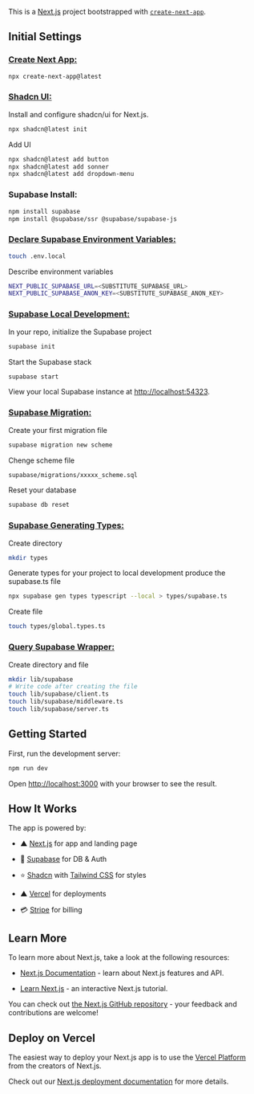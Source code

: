 This is a [Next.js](https://nextjs.org) project bootstrapped with [`create-next-app`](https://nextjs.org/docs/app/api-reference/cli/create-next-app).

## Initial Settings

### [Create Next App:](https://nextjs.org/docs/app/api-reference/cli/create-next-app)

```bash
npx create-next-app@latest
```

### [Shadcn UI:](https://ui.shadcn.com/docs/installation/next)

Install and configure shadcn/ui for Next.js.

```bash
npx shadcn@latest init
```

Add UI

```bash
npx shadcn@latest add button
npx shadcn@latest add sonner
npx shadcn@latest add dropdown-menu
```

### Supabase Install:

```bash
npm install supabase
npm install @supabase/ssr @supabase/supabase-js
```

### [Declare Supabase Environment Variables:](https://supabase.com/docs/guides/getting-started/quickstarts/nextjs)

```bash
touch .env.local
```

Describe environment variables

```bash
NEXT_PUBLIC_SUPABASE_URL=<SUBSTITUTE_SUPABASE_URL>
NEXT_PUBLIC_SUPABASE_ANON_KEY=<SUBSTITUTE_SUPABASE_ANON_KEY>
```

### [Supabase Local Development:](https://supabase.com/docs/guides/local-development)

In your repo, initialize the Supabase project

```bash
supabase init
```

Start the Supabase stack

```bash
supabase start
```

View your local Supabase instance at [http://localhost:54323](http://localhost:54323).

### [Supabase Migration:](https://supabase.com/docs/guides/deployment/database-migrations)

Create your first migration file

```bash
supabase migration new scheme
```

Chenge scheme file

```bash
supabase/migrations/xxxxx_scheme.sql
```

Reset your database

```bash
supabase db reset
```

### [Supabase Generating Types:](https://supabase.com/docs/guides/api/rest/generating-types)

Create directory

```bash
mkdir types
```

Generate types for your project to local development produce the supabase.ts file

```bash
npx supabase gen types typescript --local > types/supabase.ts
```

Create file

```bash
touch types/global.types.ts
```

### [Query Supabase Wrapper:](https://supabase.com/docs/guides/getting-started/quickstarts/nextjs)

Create directory and file

```bash
mkdir lib/supabase
# Write code after creating the file
touch lib/supabase/client.ts
touch lib/supabase/middleware.ts
touch lib/supabase/server.ts
```

## Getting Started

First, run the development server:

```bash
npm run dev
```

Open [http://localhost:3000](http://localhost:3000) with your browser to see the result.

## How It Works

The app is powered by:

- ▲ [Next.js](https://nextjs.org/) for app and landing page

- 🔋 [Supabase](https://supabase.com/) for DB & Auth

- ⭐️ [Shadcn](https://ui.shadcn.com/) with [Tailwind CSS](https://tailwindcss.com/) for styles

- ▲ [Vercel](https://vercel.com/new/clone?repository-url=https%3A%2F%2Fgithub.com%2Fleap-ai%2Fheadshots-starter%2Ftree%2Fmain&env=ASTRIA_API_KEY,APP_WEBHOOK_SECRET&envDescription=Set%20up%20environment%20variables%20for%20Leap%20AI%20and%20redirect%20URL%20in%20Supabase%20Auth%20dashboard.%20See%20.env.local.example%20for%20full%20config%20with%20Resend%20and%20Stripe.&envLink=https%3A%2F%2Fgithub.com%2Fleap-ai%2Fheadshots-starter%2Fblob%2Fmain%2F.env.local.example&project-name=headshots-starter-clone&repository-name=headshots-starter-clone&demo-title=AI%20Headshot%20Generator&demo-description=A%20Professional%20AI%20headshot%20generator%20starter%20kit%20powered%20by%20Next.js%2C%20Leap%20AI%2C%20and%20Vercel&demo-url=https%3A%2F%2Fwww.getheadshots.ai%2F&demo-image=https%3A%2F%2Fimages.ctfassets.net%2Fe5382hct74si%2F1CEDfTwO5vPEiNMgN2Y1t6%2F245d1e0c11c4d8e734fbe345b9ecdc7c%2Fdemo.png&integration-ids=oac_VqOgBHqhEoFTPzGkPd7L0iH6&external-id=https%3A%2F%2Fgithub.com%2Fleap-ai%2Fheadshots-starter%2Ftree%2Fmain) for deployments

- 💳 [Stripe](https://stripe.com/) for billing

## Learn More

To learn more about Next.js, take a look at the following resources:

- [Next.js Documentation](https://nextjs.org/docs) - learn about Next.js features and API.

- [Learn Next.js](https://nextjs.org/learn) - an interactive Next.js tutorial.

You can check out [the Next.js GitHub repository](https://github.com/vercel/next.js) - your feedback and contributions are welcome!

## Deploy on Vercel

The easiest way to deploy your Next.js app is to use the [Vercel Platform](https://vercel.com/new?utm_medium=default-template&filter=next.js&utm_source=create-next-app&utm_campaign=create-next-app-readme) from the creators of Next.js.

Check out our [Next.js deployment documentation](https://nextjs.org/docs/app/building-your-application/deploying) for more details.
